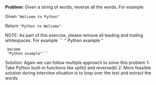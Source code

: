 **Problem**: Given a string of words, reverse all the words. For example

Given
   ```"Welcome to Python"```

Return
    ```"Python to Welcome"```

NOTE: As part of this exercise, please remove all leading and trailing whitespaces. For example
    ``` "  Python example "

     become
     "Python example"```

Solution: Again we can follow multiple approach to solve this problem
1: Take Python built-in functions like split() and reversed()
2: More feasible solution during interview situation is to loop over the text and extract the words


